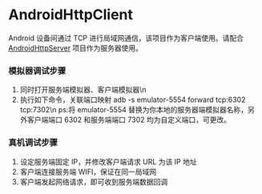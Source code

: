 # AndroidHttpClient
Android 设备间通过 TCP 进行局域网通信，该项目作为客户端使用。请配合 [AndroidHttpServer](https://github.com/hgncxzy/AndroidHttpServer) 项目作为服务器使用。
### 模拟器调试步骤
1. 同时打开服务端模拟器、客户端模拟器\n
2. 执行如下命令，关联端口映射  adb -s emulator-5554 forward tcp:6302 tcp:7302\n
ps:将 emulator-5554 替换为你本地的服务器端模拟器名称，另外客户端端口 6302 和服务端端口 7302 均为自定义端口，可更改。
### 真机调试步骤
1. 设定服务端固定 IP，并修改客户端请求 URL 为该 IP 地址
2. 客户端连接服务端 WIFI，保证在同一局域网
3. 客户端发起网络请求，即可收到服务端数据回调
